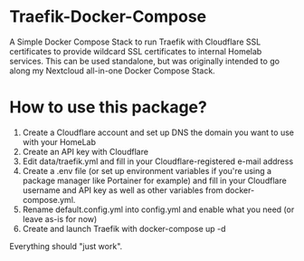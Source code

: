 # Traefik-Docker-Compose
A Simple Docker Compose Stack to run Traefik with Cloudflare SSL certificates to provide wildcard SSL certificates to internal Homelab services. This can be used standalone, but was originally intended to go along my Nextcloud all-in-one Docker Compose Stack.

# How to use this package?

1. Create a Cloudflare account and set up DNS the domain you want to use with your HomeLab
2. Create an API key with Cloudflare
3. Edit data/traefik.yml and fill in your Cloudflare-registered e-mail address
4. Create a .env file (or set up environment variables if you're using a package manager like Portainer for example) and fill in your Cloudflare username and API key as well as other variables from docker-compose.yml.
5. Rename default.config.yml into config.yml and enable what you need (or leave as-is for now)
6. Create and launch Traefik with docker-compose up -d

Everything should "just work".
